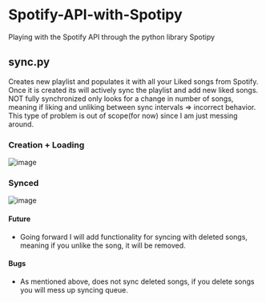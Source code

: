 # Spotify-API-with-Spotipy
Playing with the Spotify API through the python library Spotipy 

## sync.py
Creates new playlist and populates it with all your Liked songs from Spotify.
Once it is created its will actively sync the playlist and add new liked songs.
NOT fully synchronized only looks for a change in number of songs, meaning if 
liking and unliking between sync intervals => incorrect behavior.
This type of problem is out of scope(for now) since I am just messing around.

### Creation + Loading
![image](https://user-images.githubusercontent.com/79882639/204071289-e9669543-76e6-417c-861b-dc27556abe0e.png)

### Synced
![image](https://user-images.githubusercontent.com/79882639/204071297-cf6ef301-0dae-4120-a7ee-d819336ce045.png)

#### Future
* Going forward I will add functionality for syncing with deleted songs, meaning if you unlike the song, it will be removed. 

#### Bugs
* As mentioned above, does not sync deleted songs, if you delete songs you will mess up syncing queue.
